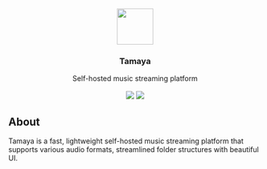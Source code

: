 <br>
<p align="center">
  <img src="https://github.com/bunubbv/tamaya/assets/75381985/766197c6-9293-4262-a36e-cb2f878a9482" width="72">
  <h3 align="center">Tamaya</h3>
  <p align="center">Self-hosted music streaming platform
  <br><br>
  <img src="https://img.shields.io/github/license/bunubbv/tamaya?style=flat-square">
  <img src="https://img.shields.io/github/last-commit/bunubbv/tamaya?style=flat-square">
</p>

## About
Tamaya is a fast, lightweight self-hosted music streaming platform that supports various audio formats, streamlined folder structures with beautiful UI.
